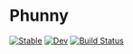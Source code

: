 # Phunny

[![Stable](https://img.shields.io/badge/docs-stable-blue.svg)](https://mani149.github.io/Phunny.jl/stable/)
[![Dev](https://img.shields.io/badge/docs-dev-blue.svg)](https://mani149.github.io/Phunny.jl/dev/)
[![Build Status](https://github.com/mani149/Phunny.jl/actions/workflows/CI.yml/badge.svg?branch=main)](https://github.com/mani149/Phunny.jl/actions/workflows/CI.yml?query=branch%3Amain)
